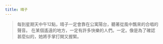```yaml
---
title: 晴子
---
```


> 每到星期天中午12點，晴子一定會靠在公寓陽台，聽著從風中飄來的合唱的聲音。
> 在某個遙遠的地方，一定有許多快樂的人們。一定。像是為了確認甚麼似的，她將手掌打開又握緊。
